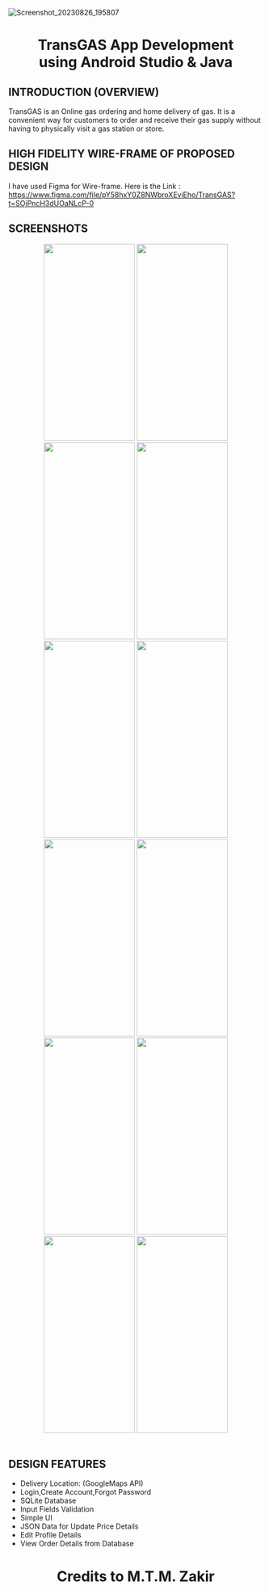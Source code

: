 ![Screenshot_20230826_195807](https://github.com/mtmzakir/TransGAS-AndroidApp/assets/90142607/83b6af98-844e-4577-b81e-95f3ceb1c53b)<h1 align="center">TransGAS App Development<br>using Android Studio & Java</h1>


## INTRODUCTION (OVERVIEW)

TransGAS is an Online gas ordering and home delivery of gas. It is a convenient way for customers to order and receive their gas supply without having to physically visit a gas station or store.

## HIGH FIDELITY WIRE-FRAME OF PROPOSED DESIGN
I have used Figma for Wire-frame. Here is the Link : <br>
https://www.figma.com/file/pY58hxY0Z8NWbroXEviEho/TransGAS?t=SOjPncH3dUOaNLcP-0 <br>

## SCREENSHOTS
<div align="center">
 <img src="https://github.com/mtmzakir/TransGAS-AndroidApp/assets/90142607/2e188327-36e3-4fea-8798-26ac197740f4" width="180" height="390" />
 <img src="https://github.com/mtmzakir/TransGAS-AndroidApp/assets/90142607/cfbf729a-7357-4e2f-a533-3a4a0066719d" width="180" height="390" />
 <img src="https://github.com/mtmzakir/TransGAS-AndroidApp/assets/90142607/b4a7fdbf-b841-4653-a74a-116a355879c1" width="180" height="390" />
 <img src="https://github.com/mtmzakir/TransGAS-AndroidApp/assets/90142607/6c76c1fe-1eab-4ed4-8e87-90ace3a966c6" width="180" height="390" />
 <img src="https://github.com/mtmzakir/TransGAS-AndroidApp/assets/90142607/825a9b45-200a-400e-8379-9ae77f9eca78" width="180" height="390" />
 <img src="https://github.com/mtmzakir/TransGAS-AndroidApp/assets/90142607/ec58e4b8-c082-4dcb-87ce-70168d643571" width="180" height="390" />
 <img src="https://github.com/mtmzakir/TransGAS-AndroidApp/assets/90142607/72f1536b-74cd-4e91-957c-f7641447d96f" width="180" height="390" />
 <img src="https://github.com/mtmzakir/TransGAS-AndroidApp/assets/90142607/8ca0c161-cd4b-4434-bedd-97c2da68b83e" width="180" height="390" />
 <img src="https://github.com/mtmzakir/TransGAS-AndroidApp/assets/90142607/78f5a822-99d1-4f33-bceb-cfd2fbf8da31" width="180" height="390" />
 <img src="https://github.com/mtmzakir/TransGAS-AndroidApp/assets/90142607/0ba6df75-8dc9-45c9-98ce-bd22338482d1" width="180" height="390" />
 <img src="https://github.com/mtmzakir/TransGAS-AndroidApp/assets/90142607/966e74f6-93dd-434e-81be-9c951e741528" width="180" height="390" />
 <img src="https://github.com/mtmzakir/TransGAS-AndroidApp/assets/90142607/d6cf9564-78f4-4c3a-aa3d-d5d15c46c765" width="180" height="390" />
</div>
<br>

## DESIGN FEATURES
<ul>
<li>Delivery Location: (GoogleMaps API)</li>
<li>Login,Create Account,Forgot Password</li>
<li>SQLite Database</li>
<li>Input Fields Validation</li>
<li>Simple UI</li>
<li>JSON Data for Update Price Details</li>
<li>Edit Profile Details</li>
<li>View Order Details from Database</li>
</ul>

<h1 align="center">Credits to M.T.M. Zakir</h1>




